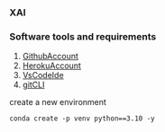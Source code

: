 ### XAI

### Software tools and requirements

1. [GithubAccount](https://github.com)
2. [HerokuAccount](https://heroku.com)
3. [VsCodeIde](htpps://code.visualstudio.com)
4. [gitCLI](https://git-scm.com/book/en/v2/getting-The-Command-Line)

create a new environment

```
conda create -p venv python==3.10 -y
```